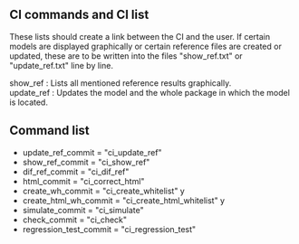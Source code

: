 
## CI commands and CI list

These lists should create a link between the CI and the user. If certain models are displayed graphically or certain reference files are created or updated, these are to be written into the files "show_ref.txt" or "update_ref.txt" line by line. 

show_ref : Lists all mentioned reference results graphically.  
update_ref : Updates the model and the whole package in which the model is located.

## Command list
- update_ref_commit = "ci_update_ref"
- show_ref_commit = "ci_show_ref"
- dif_ref_commit = "ci_dif_ref"
- html_commit = "ci_correct_html"
- create_wh_commit = "ci_create_whitelist" y
- create_html_wh_commit = "ci_create_html_whitelist"  y
- simulate_commit = "ci_simulate"
- check_commit = "ci_check"
- regression_test_commit = "ci_regression_test"